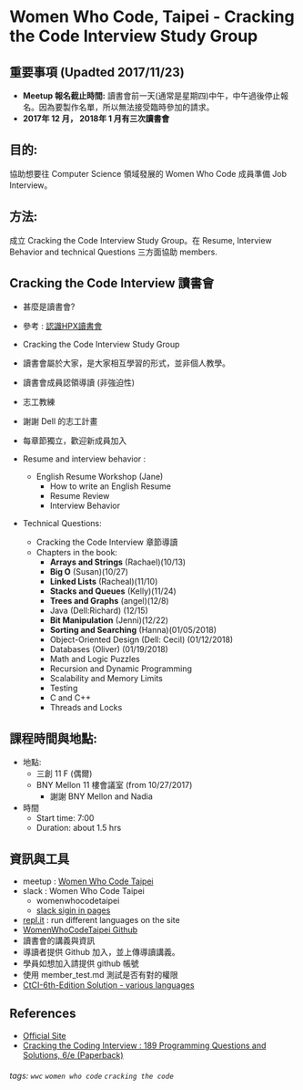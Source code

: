 # Women Who Code, Taipei - Cracking the Code Interview Study Group

## 重要事項 (Upadted 2017/11/23)
+ **Meetup 報名截止時間:**
    讀書會前一天(通常是星期四)中午，中午過後停止報名。因為要製作名單，所以無法接受臨時參加的請求。
+ **2017年 12 月， 2018年 1 月有三次讀書會**

## 目的: 
協助想要往 Computer Science 領域發展的 Women Who Code 成員準備 Job Interview。

## 方法: 
成立 Cracking the Code Interview Study Group。在 Resume, Interview Behavior and technical Questions 三方面協助 members.

## Cracking the Code Interview 讀書會
+ 甚麼是讀書會? 
 + 參考 : [認識HPX讀書會](https://hpx.tw/archives/18982)
 + Cracking the Code Interview Study Group
  + 讀書會屬於大家，是大家相互學習的形式，並非個人教學。
  + 讀書會成員認領導讀 (非強迫性)
  + 志工教練
   + 謝謝 Dell 的志工計畫
  + 每章節獨立，歡迎新成員加入
        
+ Resume and interview behavior : 
    + English Resume Workshop (Jane)
        + How to write an English Resume
        + Resume Review 
        + Interview Behavior

+ Technical Questions:
    + Cracking the Code Interview 章節導讀
    + Chapters in the book:
        + **Arrays and Strings** (Rachael)(10/13)
        + **Big O** (Susan)(10/27)
        + **Linked Lists** (Racheal)(11/10)
        + **Stacks and Queues** (Kelly)(11/24)
        + **Trees and Graphs** (angel)(12/8)
        + Java (Dell:Richard) (12/15)
        + **Bit Manipulation** (Jenni)(12/22)
        + **Sorting and Searching** (Hanna)(01/05/2018)
        + Object-Oriented Design (Dell: Cecil) (01/12/2018)
        + Databases (Oliver) (01/19/2018)
        + Math and Logic Puzzles 
        + Recursion and Dynamic Programming
        + Scalability and Memory Limits
        + Testing
        + C and C++
        + Threads and Locks

## 課程時間與地點:
+ 地點:
    +  三創 11 F  (偶爾)
    +  BNY Mellon 11 樓會議室 (from 10/27/2017)
        +  謝謝 BNY Mellon and Nadia
+ 時間
    + Start time: 7:00
    + Duration: about 1.5 hrs

## 資訊與工具
+ meetup : [Women Who Code Taipei](https://www.meetup.com/Women-Who-Code-Taipei/)
+ slack : Women Who Code Taipei
    + womenwhocodetaipei
    + [slack sigin in pages](https://slack.com/signin)
+ [repl.it](https://repl.it/) : run different languages on the site
+ [WomenWhoCodeTaipei Github](https://github.com/WomenWhoCodeTaipei/crackingthecode)
 + 讀書會的講義與資訊
 + 導讀者提供 Github 加入，並上傳導讀講義。
 + 學員如想加入請提供 github 帳號
 + 使用 member_test.md 測試是否有對的權限
+ [CtCI-6th-Edition Solution - various languages](https://github.com/careercup/CtCI-6th-Edition)

## References
+ [Official Site](http://www.crackingthecodinginterview.com/contents.html)
+ [Cracking the Coding Interview : 189 Programming Questions and Solutions, 6/e (Paperback) ](https://www.tenlong.com.tw/products/9780984782857)

###### tags: `wwc` `women who code` `cracking the code`


